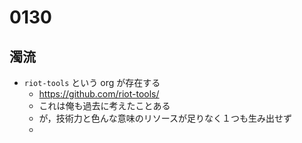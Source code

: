 # 0130

## 濁流

- `riot-tools` という org が存在する
  - https://github.com/riot-tools/
  - これは俺も過去に考えたことある
  - が，技術力と色んな意味のリソースが足りなく１つも生み出せず
  -

